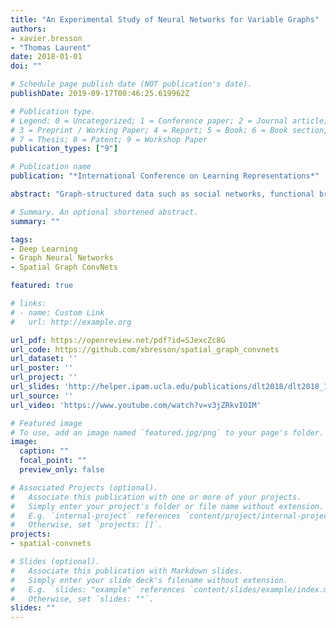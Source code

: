 ```yaml
---
title: "An Experimental Study of Neural Networks for Variable Graphs"
authors:
- xavier.bresson
- "Thomas Laurent"
date: 2018-01-01
doi: ""

# Schedule page publish date (NOT publication's date).
publishDate: 2019-09-17T00:46:25.619962Z

# Publication type.
# Legend: 0 = Uncategorized; 1 = Conference paper; 2 = Journal article;
# 3 = Preprint / Working Paper; 4 = Report; 5 = Book; 6 = Book section;
# 7 = Thesis; 8 = Patent; 9 = Workshop Paper
publication_types: ["9"]

# Publication name
publication: "*International Conference on Learning Representations*"

abstract: "Graph-structured data such as social networks, functional brain networks, chemical molecules have brought the interest in generalizing deep learning techniques to graph domains. In this work, we propose an empirical study of neural networks for graphs with variable size and connectivity. We rigorously compare several graph recurrent neural networks (RNNs) and graph convolutional neural networks (ConvNets) to solve two fundamental and representative graph problems, subgraph matching and graph clustering. Numerical results show that graph ConvNets are 3-17% more accurate and 1.5-4x faster than graph RNNs. Interestingly, graph ConvNets are also 36% more accurate than non-learning (variational) techniques. The benefit of such study is to show that complex architectures like LSTM is not useful in the context of graph neural networks, but one should favour architectures with minimal inner structures, such as locality, weight sharing, index invariance, multi-scale, gates and residuality, to design efficient novel neural network models for applications like drugs design, genes analysis and particle physics."

# Summary. An optional shortened abstract.
summary: ""

tags:
- Deep Learning
- Graph Neural Networks
- Spatial Graph ConvNets

featured: true

# links:
# - name: Custom Link
#   url: http://example.org

url_pdf: https://openreview.net/pdf?id=SJexcZc8G
url_code: https://github.com/xbresson/spatial_graph_convnets
url_dataset: ''
url_poster: ''
url_project: ''
url_slides: 'http://helper.ipam.ucla.edu/publications/dlt2018/dlt2018_14506.pdf'
url_source: ''
url_video: 'https://www.youtube.com/watch?v=v3jZRkvIOIM'

# Featured image
# To use, add an image named `featured.jpg/png` to your page's folder. 
image:
  caption: ""
  focal_point: ""
  preview_only: false

# Associated Projects (optional).
#   Associate this publication with one or more of your projects.
#   Simply enter your project's folder or file name without extension.
#   E.g. `internal-project` references `content/project/internal-project/index.md`.
#   Otherwise, set `projects: []`.
projects:
- spatial-convnets

# Slides (optional).
#   Associate this publication with Markdown slides.
#   Simply enter your slide deck's filename without extension.
#   E.g. `slides: "example"` references `content/slides/example/index.md`.
#   Otherwise, set `slides: ""`.
slides: ""
---
```

